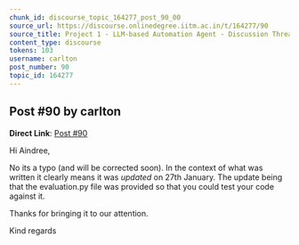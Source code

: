 ```yaml
---
chunk_id: discourse_topic_164277_post_90_00
source_url: https://discourse.onlinedegree.iitm.ac.in/t/164277/90
source_title: Project 1 - LLM-based Automation Agent - Discussion Thread [TDS Jan 2025]
content_type: discourse
tokens: 103
username: carlton
post_number: 90
topic_id: 164277
---
```


## Post #90 by carlton

**Direct Link**: [Post #90](https://discourse.onlinedegree.iitm.ac.in/t/164277/90)

Hi Aindree,

No its a typo (and will be corrected soon). In the context of what was written it clearly means it was *updated* on 27th January. The update being that the evaluation.py file was provided so that you could test your code against it.

Thanks for bringing it to our attention.

Kind regards
